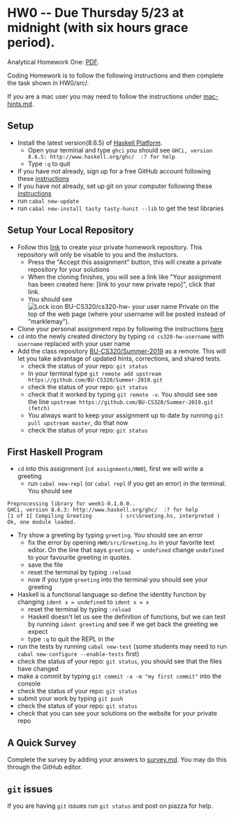 # HW0  -- Due  Thursday  5/23 at midnight (with six hours grace period). 

Analytical Homework One:  <a href="http://www.cs.bu.edu/fac/snyder/cs320/Homeworks%20and%20Labs/Analytical%20Homeworks/hw00.pdf">PDF</a>. 

Coding Homework is to follow the following instructions and then complete the task shown in HW0/src/. 

If you are a mac user you may need to follow the instructions under [mac-hints.md](mac-hints.md).

## Setup
* Install the latest version(8.6.5) of [Haskell Platform](https://www.haskell.org/platform/). 
  - Open your terminal and type ```ghci``` you should see ```GHCi, version 8.6.5: http://www.haskell.org/ghc/  :? for help```
  - Type ```:q``` to quit
* If you have not already, sign up for a free GitHub account following these [instructions](https://help.github.com/articles/signing-up-for-a-new-github-account/)
* If you have not already, set up git on your computer following these [instructions](https://help.github.com/articles/set-up-git/)
* run ```cabal new-update```
* run ```cabal new-install tasty tasty-hunit --lib``` to get the test libraries

## Setup Your Local Repository
* Follow this [link](https://classroom.github.com/a/MTZWeHTk) to create your private homework repository.  This repository will only be visable to you and the instuctors.
  * Press the "Accept this assignment" button, this will create a private repository for your solutions
  * When the cloning finishes, you will see a link like "Your assignment has been created here: [link to your new private repo]", click that link.
  * You should see ![Lock icon BU-CS320/cs320-hw- your user name Private](img/private-repo.png) on the top of the web page (where your username will be posted instead of "marklemay").
* Clone your personal assignment repo by following the instructions [here](https://help.github.com/articles/cloning-a-repository/)
* ```cd``` into the newly created directory by typing ```cd cs320-hw-username``` with ```username``` replaced with your user name
* Add the class repository [BU-CS320/Summer-2019](https://github.com/BU-CS320/Summer-2019) as a remote. This will let you take advantage of updated hints, corrections, and shared tests. 
  * check the status of your repo: ```git status```
  * In your terminal type ```git remote add upstream https://github.com/BU-CS320/Summer-2019.git```
  * check the status of your repo: ```git status```
  * check that it worked by typing ```git remote -v```.  You should see see the line ```upstream https://github.com/BU-CS320/Summer-2019.git (fetch)```
  * You always want to keep your assignment up to date by running ```git pull upstream master```, do that now
  * check the status of your repo: ```git status```
  
## First Haskell Program
* ```cd```  into this assignment (```cd assignments/HW0```), first we will write a greeting
  * run ```cabal new-repl``` (or ```cabal repl``` if you get an error) in the terminal.  You should see 
```
Preprocessing library for week1-0.1.0.0..
GHCi, version 8.6.3: http://www.haskell.org/ghc/  :? for help
[1 of 1] Compiling Greeting         ( src\Greeting.hs, interpreted )
Ok, one module loaded.
```
* Try show a greeting by typing ```greeting```.  You should see an error
  * fix the error by opening ```HW0/src/Greeting.hs``` in your favorite text editor.  On the line that says ```greeting = undefined``` change ```undefined``` to your favourite greeting in quotes.
  * save the file
  * reset the terminal by typing ```:reload```
  * now if you type ```greeting``` into the terminal you should see your greeting
* Haskell is a functional language so define the identity function by changing ```ident x = undefined``` to  ```ident x = x```
  * reset the terminal by typing ```:reload```
  * Haskell doesn't let us see the definition of functions, but we can test by running ```ident greeting``` and see if we get back the greeting we expect
  * type ```:q``` to quit the REPL in the 
* run the tests by running ```cabal new-test``` (some students may need to run ```cabal new-configure --enable-tests``` first)
* check the status of your repo: ```git status```, you should see that the files have changed
* make a commit by typing ```git commit -a -m "my first commit"``` into the console
* check the status of your repo: ```git status```
* submit your work by typing ```git push```
* check the status of your repo: ```git status```
* check that you can see your solutions on the website for your private repo


## A Quick Survey
Complete the survey by adding your answers to [survey.md](survey.md).  You may do this through the GitHub editor.

## ```git``` issues
If you are having ```git``` issues run ```git status``` and post on piazza for help.
